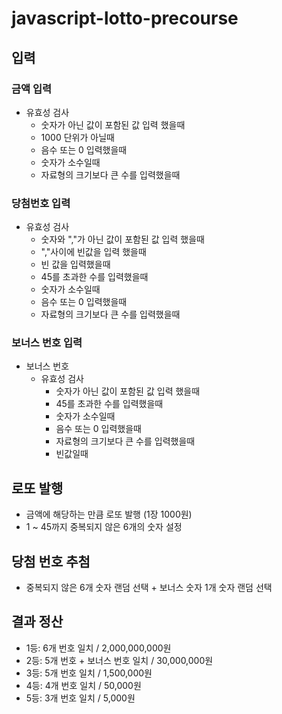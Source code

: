 # javascript-lotto-precourse
## 입력
### 금액 입력
- 유효성 검사
  - 숫자가 아닌 값이 포함된 값 입력 했을때 
  - 1000 단위가 아닐때
  - 음수 또는 0 입력했을때
  - 숫자가 소수일때
  - 자료형의 크기보다 큰 수를 입력했을때
### 당첨번호 입력
- 유효성 검사
    - 숫자와 ","가 아닌 값이 포함된 값 입력 했을때
    - ","사이에 빈값을 입력 했을때
    - 빈 값을 입력했을때
    - 45를 초과한 수를 입력했을때
    - 숫자가 소수일때
    - 음수 또는 0 입력했을때
    - 자료형의 크기보다 큰 수를 입력했을때
### 보너스 번호 입력
- 보너스 번호
  - 유효성 검사
    - 숫자가 아닌 값이 포함된 값 입력 했을때
    - 45를 초과한 수를 입력했을때
    - 숫자가 소수일때
    - 음수 또는 0 입력했을때
    - 자료형의 크기보다 큰 수를 입력했을때
    - 빈값일때
## 로또 발행
- 금액에 해당하는 만큼 로또 발행 (1장 1000원)
- 1 ~ 45까지 중복되지 않은 6개의 숫자 설정
## 당첨 번호 추첨
- 중복되지 않은 6개 숫자 랜덤 선택 + 보너스 숫자 1개 숫자 랜덤 선택 
## 결과 정산
- 1등: 6개 번호 일치 / 2,000,000,000원
- 2등: 5개 번호 + 보너스 번호 일치 / 30,000,000원
- 3등: 5개 번호 일치 / 1,500,000원
- 4등: 4개 번호 일치 / 50,000원
- 5등: 3개 번호 일치 / 5,000원